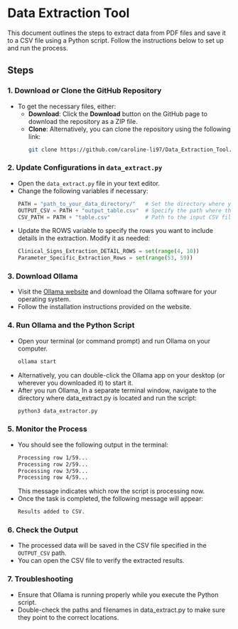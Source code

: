 # Data Extraction Tool

This document outlines the steps to extract data from PDF files and save it to a CSV file using a Python script. Follow the instructions below to set up and run the process.

## Steps

### 1. Download or Clone the GitHub Repository
- To get the necessary files, either:
  - **Download**: Click the **Download** button on the GitHub page to download the repository as a ZIP file.
  - **Clone**: Alternatively, you can clone the repository using the following link:
    ```bash
    git clone https://github.com/caroline-li97/Data_Extraction_Tool.git
    ```

### 2. Update Configurations in `data_extract.py`
- Open the `data_extract.py` file in your text editor.
- Change the following variables if necessary:
  ```python
  PATH = "path_to_your_data_directory/"   # Set the directory where your data is located
  OUTPUT_CSV = PATH + "output_table.csv"  # Specify the path where the output CSV file will be saved
  CSV_PATH = PATH + "table.csv"           # Path to the input CSV file
  ```
- Update the ROWS variable to specify the rows you want to include details in the extraction. Modify it as needed:
  ```python
  Clinical_Signs_Extraction_DETAIL_ROWS = set(range(4, 10))
  Parameter_Specific_Extraction_Rows = set(range(53, 59))
  ```

### 3. Download Ollama
- Visit the [Ollama website](https://ollama.com/) and download the Ollama software for your operating system.
- Follow the installation instructions provided on the website.

### 4. Run Ollama and the Python Script
- Open your terminal (or command prompt) and run Ollama on your computer.
  ```bash
  ollama start
  ```
- Alternatively, you can double-click the Ollama app on your desktop (or wherever you downloaded it) to start it.
- After you run Ollama, In a separate terminal window, navigate to the directory where data_extract.py is located and run the script:
  ```bash
  python3 data_extractor.py
  ```

### 5. Monitor the Process
- You should see the following output in the terminal:
  ```bash
  Processing row 1/59...
  Processing row 2/59...
  Processing row 3/59...
  Processing row 4/59...
  ```
  This message indicates which row the script is processing now.
- Once the task is completed, the following message will appear:
  ```bash
  Results added to CSV.
  ```

### 6. Check the Output
- The processed data will be saved in the CSV file specified in the ```OUTPUT_CSV``` path.
- You can open the CSV file to verify the extracted results.

### 7. Troubleshooting
- Ensure that Ollama is running properly while you execute the Python script.
- Double-check the paths and filenames in data_extract.py to make sure they point to the correct locations.
